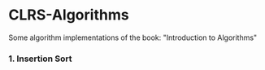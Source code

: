 # CLRS-Algorithms
Some algorithm implementations of the book: "Introduction to Algorithms"

### 1. Insertion Sort
